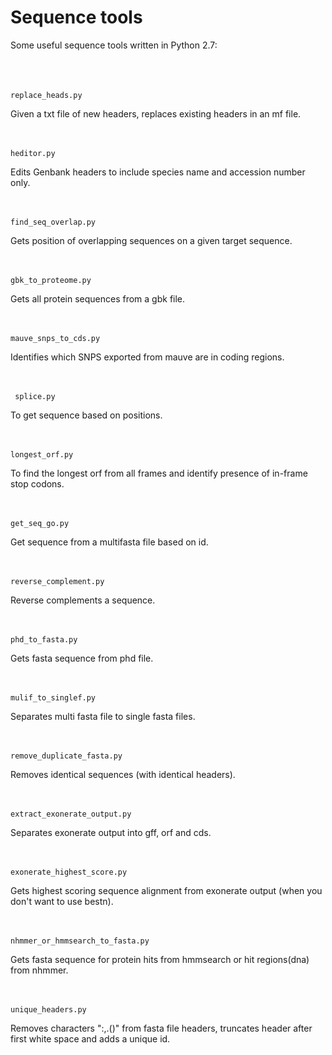 # Sequence tools 



Some useful sequence tools written in Python 2.7: <br /> <br /> <br /> <br /> 

	replace_heads.py

Given a txt file of new headers, replaces existing headers in an mf file.<br /> <br /> <br />

	heditor.py

Edits Genbank headers to include species name and accession number only.<br /> <br /> <br />

	find_seq_overlap.py

Gets position of overlapping sequences on a given target sequence.<br /> <br /> <br />

	gbk_to_proteome.py
Gets all protein sequences from a gbk file.  <br /> <br /> <br /> 

	mauve_snps_to_cds.py
Identifies which SNPS exported from mauve are in coding regions. <br /> <br /> <br /> 
															
	 splice.py
To get sequence based on positions. <br /> <br /> <br /> 

	longest_orf.py
To find the longest orf from all frames and identify presence of in-frame stop codons. <br /> <br /> <br />

	get_seq_go.py
Get sequence from a multifasta file based on id. <br /> <br /> <br /> 

	reverse_complement.py
Reverse complements a sequence. <br /> <br /> <br /> 

	phd_to_fasta.py
Gets fasta sequence from phd file. <br /> <br /> <br /> 

	mulif_to_singlef.py
Separates multi fasta file to single fasta files. <br /> <br /> <br />

	remove_duplicate_fasta.py
Removes identical sequences (with identical headers). <br /> <br /> <br /> 

	extract_exonerate_output.py
Separates exonerate output into gff, orf and cds. <br /> <br /> <br /> 

	exonerate_highest_score.py
Gets highest scoring sequence alignment from exonerate output (when you don't want to use bestn). <br /> <br /> <br />

	nhmmer_or_hmmsearch_to_fasta.py
Gets fasta sequence for protein hits from hmmsearch or hit regions(dna) from nhmmer.  <br /> <br /> <br />

	unique_headers.py	
Removes characters ":,.()" from fasta file headers, truncates header after first white space and adds a unique id.
